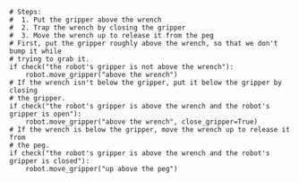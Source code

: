 
    # Steps:
    #  1. Put the gripper above the wrench
    #  2. Trap the wrench by closing the gripper
    #  3. Move the wrench up to release it from the peg
    # First, put the gripper roughly above the wrench, so that we don't bump it while
    # trying to grab it. 
    if check("the robot's gripper is not above the wrench"):
        robot.move_gripper("above the wrench")
    # If the wrench isn't below the gripper, put it below the gripper by closing
    # the gripper.
    if check("the robot's gripper is above the wrench and the robot's gripper is open"):
        robot.move_gripper("above the wrench", close_gripper=True)
    # If the wrench is below the gripper, move the wrench up to release it from
    # the peg.
    if check("the robot's gripper is above the wrench and the robot's gripper is closed"):
        robot.move_gripper("up above the peg")